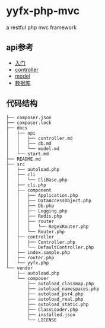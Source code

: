 # yyfx-php-mvc
a restful php mvc framework

## api参考
- [入门](docs/start.md)
- [controller](docs/api/controller.md)
- [model](docs/api/model.md)
- [数据库](docs/api/db.md)  

## 代码结构
```text
├── composer.json  
├── composer.lock  
├── docs  
│   ├── api  
│   │   ├── controller.md  
│   │   ├── db.md  
│   │   └── model.md  
│   └── start.md  
├── README.md  
├── src  
│   ├── autoload.php  
│   ├── cli  
│   │   └── CliBase.php  
│   ├── cli.php  
│   ├── component  
│   │   ├── Application.php  
│   │   ├── DataAccessObject.php  
│   │   ├── Db.php  
│   │   ├── Logging.php  
│   │   ├── Redis.php  
│   │   ├── router  
│   │   │   └── RegexRouter.php  
│   │   └── Router.php  
│   ├── controller  
│   │   ├── Controller.php  
│   │   └── DefaultController.php  
│   ├── index.sample.php  
│   ├── router.php  
│   └── yyfx.php  
└── vendor  
    ├── autoload.php  
    └── composer  
        ├── autoload_classmap.php  
        ├── autoload_namespaces.php  
        ├── autoload_psr4.php  
        ├── autoload_real.php  
        ├── autoload_static.php  
        ├── ClassLoader.php  
        ├── installed.json  
        └── LICENSE  
```
